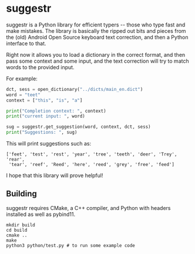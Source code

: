 # suggestr

suggestr is a Python library for efficient typers -- those who type fast and 
make mistakes.
The library is basically the ripped out bits and pieces from the (old) Android
Open Source keyboard text correction, and then a Python interface to that.

Right now it allows you to load a dictionary in the correct format, and then 
pass some context and some input, and the text correction will try to match 
words to the provided input. 

For example:

```py
dct, sess = open_dictionary("../dicts/main_en.dict")
word = "teet"
context = ["this", "is", "a"]

print("Completion context: ", context)
print("current input: ", word)

sug = suggestr.get_suggestion(word, context, dct, sess)
print("Suggestions: ", sug)
```

This will print suggestions such as:

```
['feet', 'test', 'rest', 'year', 'tree', 'teeth', 'deer', 'Trey', 'rear',
 'tear', 'reef', 'Reed', 'here', 'reed', 'grey', 'free', 'feed']
```

I hope that this library will prove helpful!

## Building

suggestr requires CMake, a C++ compiler, and Python with headers installed as well
as pybind11.

```
mkdir build
cd build
cmake ..
make
python3 python/test.py # to run some example code
```

